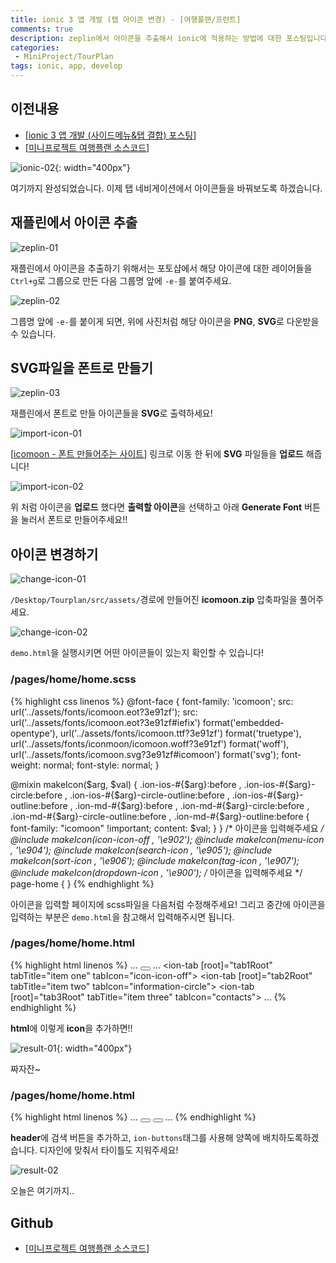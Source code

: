 ```yaml
---
title: ionic 3 앱 개발 (탭 아이콘 변경) - [여행플랜/프런트]
comments: true
description: zeplin에서 아이콘을 추출해서 ionic에 적용하는 방법에 대한 포스팅입니다.
categories:
 - MiniProject/TourPlan
tags: ionic, app, develop
---
```


## 이전내용

- [[ionic 3 앱 개발 (사이드메뉴&탭 결합) 포스팅](https://wkddnjset.github.io/miniproject/tourplan/2018/02/04/ionic-3-%ED%95%98%EC%9D%B4%EB%B8%8C%EB%A6%AC%EB%93%9C-%EC%95%B1-%EA%B0%9C%EB%B0%9C%ED%95%98%EA%B8%B0-%EC%97%AC%ED%96%89%ED%94%8C%EB%9E%9C/)]
- [[미니프로젝트 여행플랜 소스코드](https://github.com/wkddnjset/MiniProject-TourPlan)]

![ionic-02](https://raw.githubusercontent.com/wkddnjset/wkddnjset.github.io/master/_posts/images/2018-02-04/ionic_02.png){: width="400px"}

여기까지 완성되었습니다. 이제 탭 네비게이션에서 아이콘들을 바꿔보도록 하겠습니다.

## 재플린에서 아이콘 추출

![zeplin-01](https://raw.githubusercontent.com/wkddnjset/wkddnjset.github.io/master/_posts/images/2018-02-05/export_01.png)

재플린에서 아이콘을 추출하기 위해서는 포토샵에서 해당 아이콘에 대한 레이어들을 `Ctrl+g`로 그룹으로 만든 다음 그룹명 앞에 `-e-`를 붙여주세요.

![zeplin-02](https://raw.githubusercontent.com/wkddnjset/wkddnjset.github.io/master/_posts/images/2018-02-05/export_02.png)

그릅명 앞에 `-e-`를 붙이게 되면, 위에 사진처럼 해당 아이콘을 **PNG**, **SVG**로 다운받을 수 있습니다.

## SVG파일을 폰트로 만들기

![zeplin-03](https://raw.githubusercontent.com/wkddnjset/wkddnjset.github.io/master/_posts/images/2018-02-05/export_03.png)

재플린에서 폰트로 만들 아이콘들을 **SVG**로 출력하세요! 

![import-icon-01](https://raw.githubusercontent.com/wkddnjset/wkddnjset.github.io/master/_posts/images/2018-02-05/import_icon_01.png)

[[icomoon - 폰트 만들어주는 사이트](https://icomoon.io/app/#/select)]
링크로 이동 한 뒤에 **SVG** 파일들을 **업로드** 해줍니다!

![import-icon-02](https://raw.githubusercontent.com/wkddnjset/wkddnjset.github.io/master/_posts/images/2018-02-05/import_icon_02.png)

위 처럼 아이콘을 **업로드** 했다면 **출력할 아이콘**을 선택하고 아래 **Generate Font** 버튼을 눌러서 폰트로 만들어주세요!!

## 아이콘 변경하기

![change-icon-01](https://raw.githubusercontent.com/wkddnjset/wkddnjset.github.io/master/_posts/images/2018-02-05/change_icon_01.png)

`/Desktop/Tourplan/src/assets/`경로에 만들어진 **icomoon.zip** 압축파일을 풀어주세요.

![change-icon-02](https://raw.githubusercontent.com/wkddnjset/wkddnjset.github.io/master/_posts/images/2018-02-05/change_icon_02.png)

`demo.html`을 실행시키면 어떤 아이콘들이 있는지 확인할 수 있습니다!

### **/pages/home/home.scss**

{% highlight css linenos %}
@font-face {
    font-family: 'icomoon';
    src: url('../assets/fonts/icomoon.eot?3e91zf');
    src: url('../assets/fonts/icomoon.eot?3e91zf#iefix') format('embedded-opentype'),
    url('../assets/fonts/icomoon.ttf?3e91zf') format('truetype'),
    url('../assets/fonts/iconmoon/icomoon.woff?3e91zf') format('woff'),
    url('../assets/fonts/icomoon.svg?3e91zf#icomoon') format('svg');
    font-weight: normal;
    font-style: normal;
}
 
@mixin makeIcon($arg, $val) {
    .ion-ios-#{$arg}:before ,
    .ion-ios-#{$arg}-circle:before ,
    .ion-ios-#{$arg}-circle-outline:before ,
    .ion-ios-#{$arg}-outline:before ,
    .ion-md-#{$arg}:before ,
    .ion-md-#{$arg}-circle:before ,
    .ion-md-#{$arg}-circle-outline:before ,
    .ion-md-#{$arg}-outline:before {
    font-family: "icomoon" !important;
    content: $val;
    }
}
/* 아이콘을 입력해주세요 */
@include makeIcon(icon-icon-off , '\e902');
@include makeIcon(menu-icon , '\e904');
@include makeIcon(search-icon , '\e905');
@include makeIcon(sort-icon , '\e906');
@include makeIcon(tag-icon , '\e907');
@include makeIcon(dropdown-icon , '\e900');
/* 아이콘을 입력해주세요 */
page-home {
}
{% endhighlight %}

아이콘을 입력할 페이지에 scss파일을 다음처럼 수정해주세요!
그리고 중간에 아이콘을 입력하는 부분은 `demo.html`을 참고해서 입력해주시면 됩니다.

### **/pages/home/home.html**

{% highlight html linenos %}
...
<button ion-button menuToggle>
    <ion-icon name="menu-icon"></ion-icon>
</button>
...
<ion-tabs>
    <ion-tab [root]="tab1Root" tabTitle="item one" tabIcon="icon-icon-off">
    </ion-tab>
    <ion-tab [root]="tab2Root" tabTitle="item two" tabIcon="information-circle">
    </ion-tab>
    <ion-tab [root]="tab3Root" tabTitle="item three" tabIcon="contacts">
    </ion-tab>
</ion-tabs>
...
{% endhighlight %}

**html**에 이렇게 **icon**을 추가하면!!

![result-01](https://raw.githubusercontent.com/wkddnjset/wkddnjset.github.io/master/_posts/images/2018-02-05/result_01.png){: width="400px"}

짜자잔~

### **/pages/home/home.html**

{% highlight html linenos %}
...
<ion-navbar>
    <ion-buttons left>
      <button ion-button menuToggle>
        <ion-icon name="menu-icon"></ion-icon>
      </button>
    </ion-buttons>
    <ion-buttons right>
        <button ion-button icon-only>
            <ion-icon name="search-icon"></ion-icon>
        </button>
    </ion-buttons>
</ion-navbar>
...
{% endhighlight %}

**header**에 검색 버튼을 추가하고, `ion-buttons`태그를 사용해 양쪽에 배치하도록하겠습니다. 디자인에 맞춰서 타이틀도 지워주세요!

![result-02](https://raw.githubusercontent.com/wkddnjset/wkddnjset.github.io/master/_posts/images/2018-02-05/result_02.png)

오늘은 여기까지..

## Github

- [[미니프로젝트 여행플랜 소스코드](https://github.com/wkddnjset/MiniProject-TourPlan)]
